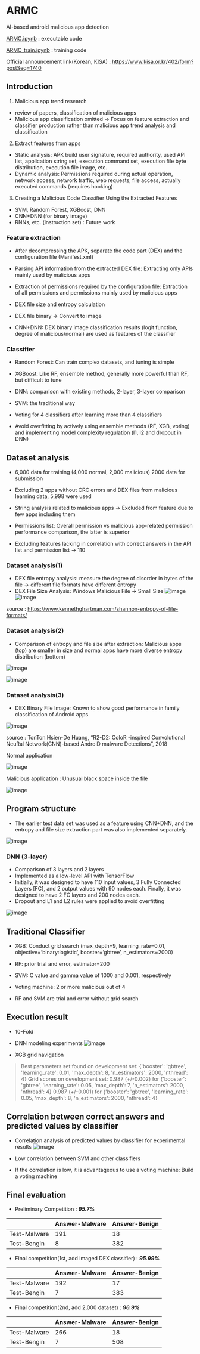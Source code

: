 # ARMC
AI-based android malicious app detection

[ARMC.ipynb](https://github.com/ykeunsong/ARMC/blob/main/ARMC.ipynb) : executable code

[ARMC_train.ipynb](https://github.com/ykeunsong/ARMC/blob/main/ARMC_train.ipynb) : training code


Official announcement link(Korean, KISA) : https://www.kisa.or.kr/402/form?postSeq=1740

## Introduction
1. Malicious app trend research
* review of papers, classification of malicious apps 
* Malicious app classification omitted → Focus on feature extraction and classifier production rather than malicious app trend analysis and classification

2. Extract features from apps
* Static analysis: APK build user signature, required authority, used API list, application string set, execution command set, execution file byte distribution, execution file image, etc.
* Dynamic analysis: Permissions required during actual operation, network access, network traffic, web requests, file access, actually executed commands (requires hooking)

3. Creating a Malicious Code Classifier Using the Extracted Features
* SVM, Random Forest, XGBoost, DNN
* CNN+DNN (for binary image)
* RNNs, etc. (instruction set) : Future work

### Feature extraction
* After decompressing the APK, separate the code part (DEX) and the configuration file (Manifest.xml)
* Parsing API information from the extracted DEX file: Extracting only APIs mainly used by malicious apps
* Extraction of permissions required by the configuration file: Extraction of all permissions and permissions mainly used by malicious apps
* DEX file size and entropy calculation
* DEX file binary → Convert to image

* CNN+DNN: DEX binary image classification results (logit function, degree of malicious/normal) are used as features of the classifier

### Classifier
* Random Forest: Can train complex datasets, and tuning is simple
* XGBoost: Like RF, ensemble method, generally more powerful than RF, but difficult to tune
* DNN: comparison with existing methods, 2-layer, 3-layer comparison
* SVM: the traditional way

* Voting for 4 classifiers after learning more than 4 classifiers
* Avoid overfitting by actively using ensemble methods (RF, XGB, voting) and implementing model complexity regulation (l1, l2 and dropout in DNN)

## Dataset analysis
* 6,000 data for training (4,000 normal, 2,000 malicious) 2000 data for submission
* Excluding 2 apps without CRC errors and DEX files from malicious learning data, 5,998 were used
* String analysis related to malicious apps → Excluded from feature due to few apps including them

* Permissions list: Overall permission vs malicious app-related permission performance comparison, the latter is superior
* Excluding features lacking in correlation with correct answers in the API list and permission list → 110

### Dataset analysis(1)
* DEX file entropy analysis: measure the degree of disorder in bytes of the file → different file formats have different entropy
* DEX File Size Analysis: Windows Malicious File → Small Size
![image](https://user-images.githubusercontent.com/119989103/206964763-4c508291-7d24-4bf4-a76f-9dbba226001f.png)
![image](https://user-images.githubusercontent.com/119989103/206964775-7704c604-79ac-46de-91c0-94504eea2aef.png)


source : https://www.kennethghartman.com/shannon-entropy-of-file-formats/

### Dataset analysis(2)
* Comparison of entropy and file size after extraction: Malicious apps (top) are smaller in size and normal apps have more diverse entropy distribution (bottom)

![image](https://user-images.githubusercontent.com/119989103/206964901-426ea56c-7ddf-48d2-9ddd-26820ede6cf5.png)

![image](https://user-images.githubusercontent.com/119989103/206964911-091f794f-0cc8-454d-996d-9de6cf08dcf0.png)

### Dataset analysis(3)
* DEX Binary File Image: Known to show good performance in family classification of Android apps

![image](https://user-images.githubusercontent.com/119989103/206964974-a2090e2d-398e-43dc-b7dd-9d364fdefd05.png)


source : TonTon Hsien-De Huang, “R2-D2: ColoR -inspired Convolutional NeuRal Network(CNN)-based AndroiD malware Detections”, 2018

Normal application

![image](https://user-images.githubusercontent.com/119989103/206964985-895d84e7-b84d-4d2e-b27e-bafa80343ef8.png)

Malicious application : Unusual black space inside the file

![image](https://user-images.githubusercontent.com/119989103/206964997-c9df431a-594c-4a92-b5c3-e3d1ae120961.png)

## Program structure
* The earlier test data set was used as a feature using CNN+DNN, and the entropy and file size extraction part was also implemented separately.

![image](https://user-images.githubusercontent.com/119989103/206965139-6f6b929c-a6ba-452a-9a5b-3691f5b428c7.png)

### DNN (3-layer)
* Comparison of 3 layers and 2 layers
* Implemented as a low-level API with TensorFlow
* Initially, it was designed to have 110 input values, 3 Fully Connected Layers [FC], and 2 output values with 90 nodes each. Finally, it was designed to have 2 FC layers and 200 nodes each.
* Dropout and L1 and L2 rules were applied to avoid overfitting

![image](https://user-images.githubusercontent.com/119989103/206965233-10a7d7ce-cf83-4dfe-bfc1-fce66206fe56.png)

## Traditional Classifier
* XGB: Conduct grid search (max_depth=9, learning_rate=0.01, objective=’binary:logistic’, booster=’gbtree’, n_estimators=2000)
* RF: prior trial and error, estimator=200
* SVM: C value and gamma value of 1000 and 0.001, respectively

* Voting machine: 2 or more malicious out of 4

* RF and SVM are trial and error without grid search

## Execution result
* 10-Fold
* DNN modeling experiments
![image](https://user-images.githubusercontent.com/119989103/206965774-a3166494-7c64-4f13-a307-f6cfc92b5fed.png)

* XGB grid navigation

>Best parameters set found on development set:
>{'booster': 'gbtree', 'learning_rate': 0.01, 'max_depth': 8, 'n_estimators': 2000, 'nthread': 4}
>Grid scores on development set:
>0.987 (+/-0.002) for {'booster': 'gbtree', 'learning_rate': 0.05, 'max_depth': 7, 'n_estimators': 2000, 'nthread': 4}
>0.987 (+/-0.001) for {'booster': 'gbtree', 'learning_rate': 0.05, 'max_depth': 8, 'n_estimators': 2000, 'nthread': 4}

## Correlation between correct answers and predicted values by classifier
* Correlation analysis of predicted values by classifier for experimental results
![image](https://user-images.githubusercontent.com/119989103/206966289-dd769fa9-3cbf-499b-ac8c-67431f7d520c.png)

* Low correlation between SVM and other classifiers
* If the correlation is low, it is advantageous to use a voting machine: Build a voting machine

## Final evaluation
* Preliminary Competition : ***95.7%***

||Answer-Malware|Answer-Benign|
|------|---|---|
|Test-Malware|191|18|
|Test-Bengin|8|382|

* Final competition(1st, add imaged DEX classifier) : ***95.99%***

||Answer-Malware|Answer-Benign|
|------|---|---|
|Test-Malware|192|17|
|Test-Bengin|7|383|

* Final competition(2nd, add 2,000 dataset) : ***96.9%***

||Answer-Malware|Answer-Benign|
|------|---|---|
|Test-Malware|266|18|
|Test-Bengin|7|508|
